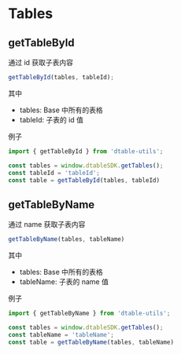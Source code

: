 # Tables

## getTableById

通过 id 获取子表内容

```javascript
getTableById(tables, tableId);
```

其中

* tables: Base 中所有的表格
* tableId: 子表的 id 值

例子

```javascript
import { getTableById } from 'dtable-utils';

const tables = window.dtableSDK.getTables();
const tableId = 'tableId';
const table = getTableById(tables, tableId)
```

## getTableByName

通过 name 获取子表内容

```javascript
getTableByName(tables, tableName)
```

其中

* tables: Base 中所有的表格
* tableName: 子表的 name 值

例子

```javascript
import { getTableByName } from 'dtable-utils';

const tables = window.dtableSDK.getTables();
const tableName = 'tableName';
const table = getTableByName(tables, tableName)
```
